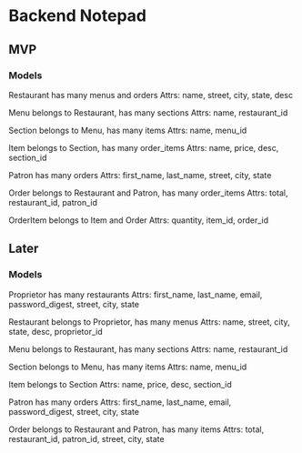 # Backend Notepad

## MVP

### Models

Restaurant has many menus and orders
Attrs: name, street, city, state, desc

Menu belongs to Restaurant, has many sections
Attrs: name, restaurant_id

Section belongs to Menu, has many items
Attrs: name, menu_id

Item belongs to Section, has many order_items
Attrs: name, price, desc, section_id

Patron has many orders
Attrs: first_name, last_name, street, city, state

Order belongs to Restaurant and Patron, has many order_items
Attrs: total, restaurant_id, patron_id

OrderItem belongs to Item and Order
Attrs: quantity, item_id, order_id

## Later

### Models

Proprietor has many restaurants
Attrs: first_name, last_name, email, password_digest, street, city, state

Restaurant belongs to Proprietor, has many menus
Attrs: name, street, city, state, desc, proprietor_id

Menu belongs to Restaurant, has many sections
Attrs: name, restaurant_id

Section belongs to Menu, has many items
Attrs: name, menu_id

Item belongs to Section
Attrs: name, price, desc, section_id

Patron has many orders
Attrs: first_name, last_name, email, password_digest, street, city, state

Order belongs to Restaurant and Patron, has many items
Attrs: total, restaurant_id, patron_id, street, city, state